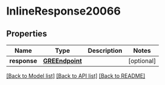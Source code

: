 # InlineResponse20066

## Properties
Name | Type | Description | Notes
------------ | ------------- | ------------- | -------------
**response** | [**GREEndpoint**](GREEndpoint.md) |  | [optional] 

[[Back to Model list]](../README.md#documentation-for-models) [[Back to API list]](../README.md#documentation-for-api-endpoints) [[Back to README]](../README.md)


